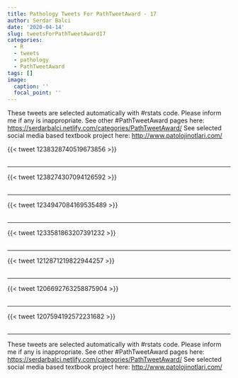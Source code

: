 ```yaml
---
title: Pathology Tweets For PathTweetAward - 17
author: Serdar Balci
date: '2020-04-14'
slug: tweetsForPathTweetAward17
categories:
  - R
  - tweets
  - pathology
  - PathTweetAward
tags: []
image:
  caption: ''
  focal_point: ''
---
```



These tweets are selected automatically with #rstats code. Please inform me if any is inappropriate.
See other #PathTweetAward pages here: https://serdarbalci.netlify.com/categories/PathTweetAward/ 
See selected social media based textbook project here: http://www.patolojinotlari.com/

{{< tweet 1238328740519673856 >}}
<br>
<br>
<hr>
{{< tweet 1238274307094126592 >}}
<br>
<br>
<hr>
{{< tweet 1234947084169535489 >}}
<br>
<br>
<hr>
{{< tweet 1233581863207391232 >}}
<br>
<br>
<hr>
{{< tweet 1212871219822944257 >}}
<br>
<br>
<hr>
{{< tweet 1206692763258875904 >}}
<br>
<br>
<hr>
{{< tweet 1207594192572231682 >}}
<br>
<br>
<hr>


These tweets are selected automatically with #rstats code. Please inform me if any is inappropriate.
See other #PathTweetAward pages here: https://serdarbalci.netlify.com/categories/PathTweetAward/ 
See selected social media based textbook project here: http://www.patolojinotlari.com/
